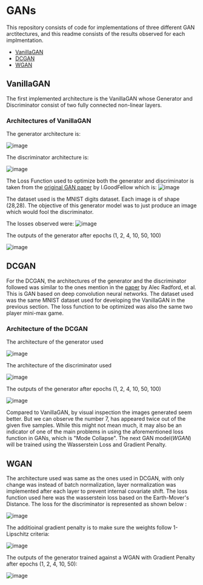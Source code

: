 # GANs

This repository consists of code for implementations of three different GAN arctitectures, and this readme consists of the results observed for each implmentation.
* [VanillaGAN](##VanillaGAN)
* [DCGAN](##DCGAN)
* [WGAN](##WGAN)

## VanillaGAN

The first implemented architecture is the VanillaGAN whose Generator and Discriminator consist of two fully connected non-linear layers.

### Architectures of VanillaGAN

The generator architecture is:

![image](https://github.com/psvkaushik/GANs/assets/86014345/748168dd-93e0-4d63-acd9-b7798f74bcbc)

The discriminator architecture is:

![image](https://github.com/psvkaushik/GANs/assets/86014345/7f1337c5-44d4-4104-aac9-8c98cbc89fcb)

The Loss Function used to optimize both the generator and discriminator is taken from the [original GAN paper](https://arxiv.org/pdf/1406.2661.pdf) by I.GoodFellow which is: ![image](https://github.com/psvkaushik/GANs/assets/86014345/19e4f266-b643-45a2-a753-9cf946030541)

The dataset used is the MNIST digits dataset. Each image is of shape (28,28). The objective of this generator model was to just produce an image which would fool the discriminator.

The losses observed were:
![image](https://github.com/psvkaushik/GANs/assets/86014345/16b5c202-d468-434e-b386-05559a5187c0)

The outputs of the generator after epochs  (1, 2, 4, 10, 50, 100)

![image](https://github.com/psvkaushik/GANs/assets/86014345/cbe8001f-e202-4fb5-be17-dfc7bf400a12)



## DCGAN

For the DCGAN, the architectures of the generator and the discriminator followed was similar to the ones mention in the [paper](https://arxiv.org/pdf/1511.06434v2.pdf) by Alec Radford, et al. This is GAN based on deep convolution neural networks. The dataset used was the same MNIST dataset used for developing the VanillaGAN in the previous section. The loss function to be optimized was also the same two player mini-max game.

### Architecture of the DCGAN

The architecture of the generator used

![image](https://github.com/psvkaushik/GANs/assets/86014345/e78fd65f-ae43-4aa0-81bb-0bf144d8085b)

The architecture of the discriminator used 

![image](https://github.com/psvkaushik/GANs/assets/86014345/cbb8994b-5a13-45d5-9c52-681e094c551c)

The outputs of the generator after epochs  (1, 2, 4, 10, 50, 100)

![image](https://github.com/psvkaushik/GANs/assets/86014345/ac0adc6b-455d-4d83-a391-45cf3779216d)

Compared to VanillaGAN, by visual inspection the images generated seem better. But we can observe the number 7, has appeared twice out of the given five samples. While this might not mean much, it may also be an indicator of one of the main problems in using the aforementioned loss function in GANs, which is "Mode Collapse". 
The next GAN model(*WGAN*) will be trained using the Wasserstein Loss and Gradient Penalty.

## WGAN

The architecture used was same as the ones used in DCGAN, with only change was instead of batch normalization, layer normalization was implemented after each layer to prevent internal covariate shift. 
The loss function used here was the wasserstein loss based on the Earth-Mover's Distance. The loss for the discriminator is represented as shown below :

![image](https://github.com/psvkaushik/GANs/assets/86014345/1806ac59-693a-4968-a7ab-1707a471ba6d)

The additioinal gradient penalty is to make sure the weights follow 1-Lipschitz criteria:

![image](https://github.com/psvkaushik/GANs/assets/86014345/36469181-df57-4fc8-b37a-6c0ce7b452ce)


The outputs of the generator trained against a WGAN with Gradient Penalty after epochs  (1, 2, 4, 10, 50):

![image](https://github.com/psvkaushik/GANs/assets/86014345/d7bc3ea2-84fe-4260-8dee-3e25f652961e)






